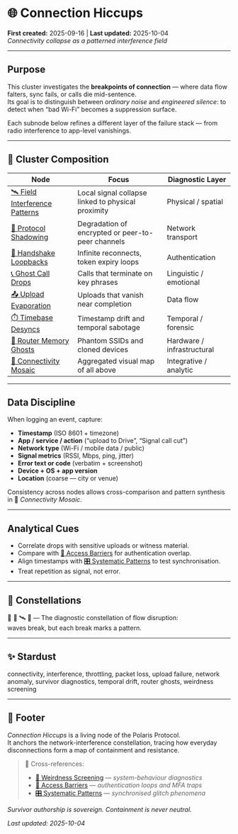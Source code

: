 # 🌐 Connection Hiccups  
**First created:** 2025-09-16 | **Last updated:** 2025-10-04  
*Connectivity collapse as a patterned interference field*

---

## Purpose  

This cluster investigates the **breakpoints of connection** — where data flow falters, sync fails, or calls die mid-sentence.  
Its goal is to distinguish between *ordinary noise* and *engineered silence*: to detect when “bad Wi-Fi” becomes a suppression surface.

Each subnode below refines a different layer of the failure stack — from radio interference to app-level vanishings.

---

## 🧩 Cluster Composition  

| Node | Focus | Diagnostic Layer |
|------|--------|------------------|
| [🛰️ Field Interference Patterns](./🛰️_field_interference_patterns.md) | Local signal collapse linked to physical proximity | Physical / spatial |
| [📡 Protocol Shadowing](./📡_protocol_shadowing.md) | Degradation of encrypted or peer-to-peer channels | Network transport |
| [🔁 Handshake Loopbacks](./🔁_handshake_loopbacks.md) | Infinite reconnects, token expiry loops | Authentication |
| [📞 Ghost Call Drops](./📞_ghost_call_drops.md) | Calls that terminate on key phrases | Linguistic / emotional |
| [📤 Upload Evaporation](./📤_upload_evaporation.md) | Uploads that vanish near completion | Data flow |
| [⏱️ Timebase Desyncs](./⏱️_timebase_desyncs.md) | Timestamp drift and temporal sabotage | Temporal / forensic |
| [🔄 Router Memory Ghosts](./🔄_router_memory_ghosts.md) | Phantom SSIDs and cloned devices | Hardware / infrastructural |
| [🧩 Connectivity Mosaic](./🧩_connectivity_mosaic.md) | Aggregated visual map of all above | Integrative / analytic |

---

## Data Discipline  

When logging an event, capture:  
- **Timestamp** (ISO 8601 + timezone)  
- **App / service / action** (“upload to Drive”, “Signal call cut”)  
- **Network type** (Wi-Fi / mobile data / public)  
- **Signal metrics** (RSSI, Mbps, ping, jitter)  
- **Error text or code** (verbatim + screenshot)  
- **Device + OS + app version**  
- **Location** (coarse — city or venue)

Consistency across nodes allows cross-comparison and pattern synthesis in 🧩 _Connectivity Mosaic_.

---

## Analytical Cues  

- Correlate drops with sensitive uploads or witness material.  
- Compare with [🔑 Access Barriers](../🔑_Access_Barriers/) for authentication overlap.  
- Align timestamps with [🎛 Systematic Patterns](../🎛_Systematic_Patterns/) to test synchronisation.  
- Treat repetition as signal, not error.  

---

## 🌌 Constellations  

🩻 🧿 🛰️ 🌊 — The diagnostic constellation of flow disruption:  
waves break, but each break marks a pattern.

---

## ✨ Stardust  

connectivity, interference, throttling, packet loss, upload failure, network anomaly, survivor diagnostics, temporal drift, router ghosts, weirdness screening

---

## 🏮 Footer  

*Connection Hiccups* is a living node of the Polaris Protocol.  
It anchors the network-interference constellation, tracing how everyday disconnections form a map of containment and resistance.  

> 📡 Cross-references:  
> - [👾 Weirdness Screening](../) — *system-behaviour diagnostics*  
> - [🔑 Access Barriers](../🔑_Access_Barriers/) — *authentication loops and MFA traps*  
> - [🎛 Systematic Patterns](../🎛_Systematic_Patterns/) — *synchronised glitch phenomena*  

*Survivor authorship is sovereign. Containment is never neutral.*  

_Last updated: 2025-10-04_
